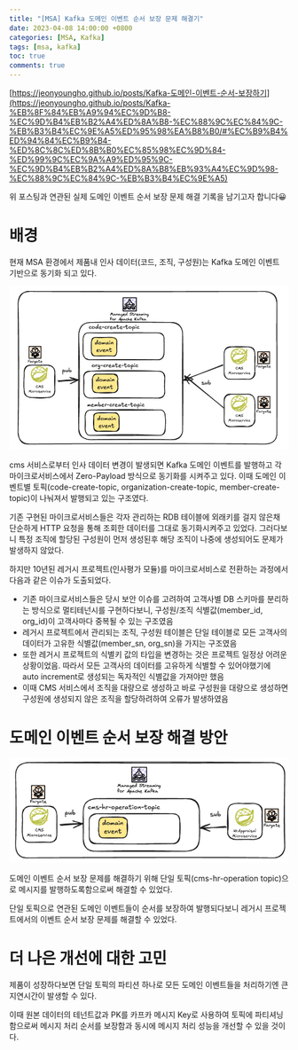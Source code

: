 ```yaml
---
title: "[MSA] Kafka 도메인 이벤트 순서 보장 문제 해결기"
date: 2023-04-08 14:00:00 +0800
categories: [MSA, Kafka]
tags: [msa, kafka]
toc: true
comments: true
---
```


[https://jeonyoungho.github.io/posts/Kafka-도메인-이벤트-순서-보장하기](https://jeonyoungho.github.io/posts/Kafka-%EB%8F%84%EB%A9%94%EC%9D%B8-%EC%9D%B4%EB%B2%A4%ED%8A%B8-%EC%88%9C%EC%84%9C-%EB%B3%B4%EC%9E%A5%ED%95%98%EA%B8%B0/#%EC%B9%B4%ED%94%84%EC%B9%B4-%ED%8C%8C%ED%8B%B0%EC%85%98%EC%9D%84-%ED%99%9C%EC%9A%A9%ED%95%9C-%EC%9D%B4%EB%B2%A4%ED%8A%B8%EB%93%A4%EC%9D%98-%EC%88%9C%EC%84%9C-%EB%B3%B4%EC%9E%A5) 

위 포스팅과 연관된 실제 도메인 이벤트 순서 보장 문제 해결 기록을 남기고자 합니다😀

# 배경
현재 MSA 환경에서 제품내 인사 데이터(코드, 조직, 구성원)는 Kafka 도메인 이벤트 기반으로 동기화 되고 있다.

![Image](/assets/img/posts/MSA/Kafka도메인이벤트순서보장문제해결기_도메인이벤트프로세스.png)

cms 서비스로부터 인사 데이터 변경이 발생되면 Kafka 도메인 이벤트를 발행하고 각 마이크로서비스에서 Zero-Payload 방식으로 동기화를 시켜주고 있다. 이때 도메인 이벤트별 토픽(code-create-topic, organization-create-topic, member-create-topic)이 나눠져서 발행되고 있는 구조였다.


<!-- <img width="619" alt="Image" src="https://github.com/user-attachments/assets/fd1c33c6-c9ac-4e24-95e1-b8ea1d04b8e8" /> -->


기존 구현된 마이크로서비스들은 각자 관리하는 RDB 테이블에 외래키를 걸지 않은채 단순하게 HTTP 요청을 통해 조회한 데이터를 그대로 동기화시켜주고 있었다. 그러다보니 특정 조직에 할당된 구성원이 먼저 생성된후 해당 조직이 나중에 생성되어도 문제가 발생하지 않았다.

하지만 10년된 레거시 프로젝트(인사평가 모듈)를 마이크로서비스로 전환하는 과정에서 다음과 같은 이슈가 도출되었다.
- 기존 마이크로서비스들은 당시 보안 이슈를 고려하여 고객사별 DB 스키마를 분리하는 방식으로 멀티테넌시를 구현하다보니, 구성원/조직 식별값(member_id, org_id)이 고객사마다 중복될 수 있는 구조였음
- 레거시 프로젝트에서 관리되는 조직, 구성원 테이블은 단일 테이블로 모든 고객사의 데이터가 고유한 식별값(member_sn, org_sn)을 가지는 구조였음
- 또한 레거시 프로젝트의 식별키 값의 타입을 변경하는 것은 프로젝트 일정상 어려운 상황이었음. 따라서 모든 고객사의 데이터를 고유하게 식별할 수 있어야했기에 auto increment로 생성되는 독자적인 식별값을 가져야만 했음
- 이때 CMS 서비스에서 조직을 대량으로 생성하고 바로 구성원을 대량으로 생성하면 구성원에 생성되지 않은 조직을 할당하려하여 오류가 발생하였음

# 도메인 이벤트 순서 보장 해결 방안

![Image](/assets/img/posts/MSA/Kafka도메인이벤트순서보장문제해결기_해결방안.png)

도메인 이벤트 순서 보장 문제를 해결하기 위해 단일 토픽(cms-hr-operation topic)으로 메시지를 발행하도록함으로써 해결할 수 있었다.

단일 토픽으로 연관된 도메인 이벤트들이 순서를 보장하여 발행되다보니 레거시 프로젝트에서의 이벤트 순서 보장 문제를 해결할 수 있었다.

# 더 나은 개선에 대한 고민
제품이 성장하다보면 단일 토픽의 파티션 하나로 모든 도메인 이벤트들을 처리하기엔 큰 지연시간이 발생할 수 있다.

이때 원본 데이터의 테넌트값과 PK를 카프카 메시지 Key로 사용하여 토픽에 파티셔닝함으로써 메시지 처리 순서를 보장함과 동시에 메시지 처리 성능을 개선할 수 있을 것이다.

